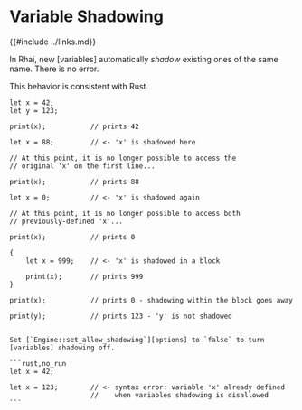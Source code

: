 Variable Shadowing
==================

{{#include ../links.md}}

In Rhai, new [variables] automatically _shadow_ existing ones of the same name.  There is no error.

This behavior is consistent with Rust.

```rust,no_run
let x = 42;
let y = 123;

print(x);           // prints 42

let x = 88;         // <- 'x' is shadowed here

// At this point, it is no longer possible to access the
// original 'x' on the first line...

print(x);           // prints 88

let x = 0;          // <- 'x' is shadowed again

// At this point, it is no longer possible to access both
// previously-defined 'x'...

print(x);           // prints 0

{
    let x = 999;    // <- 'x' is shadowed in a block
    
    print(x);       // prints 999
}

print(x);           // prints 0 - shadowing within the block goes away

print(y);           // prints 123 - 'y' is not shadowed
```


~~~admonish tip "Tip: Disable shadowing"

Set [`Engine::set_allow_shadowing`][options] to `false` to turn [variables] shadowing off.

```rust,no_run
let x = 42;

let x = 123;        // <- syntax error: variable 'x' already defined
                    //    when variables shadowing is disallowed
```
~~~
